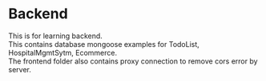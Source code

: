 # Backend
This is for learning backend.
<br/>
This contains database mongoose examples for TodoList, HospitalMgmtSytm, Ecommerce. 
<br/>
The frontend folder also contains proxy connection to remove cors error by server.
